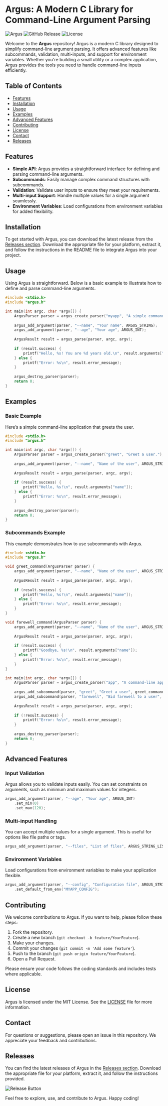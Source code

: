 # Argus: A Modern C Library for Command-Line Argument Parsing

![Argus](https://img.shields.io/badge/Argus-Modern%20C%20Library-blue.svg)
![GitHub Release](https://img.shields.io/badge/Release-v1.0.0-orange.svg)
![License](https://img.shields.io/badge/License-MIT-green.svg)

Welcome to the **Argus** repository! Argus is a modern C library designed to simplify command-line argument parsing. It offers advanced features like subcommands, validation, multi-inputs, and support for environment variables. Whether you're building a small utility or a complex application, Argus provides the tools you need to handle command-line inputs efficiently.

## Table of Contents

- [Features](#features)
- [Installation](#installation)
- [Usage](#usage)
- [Examples](#examples)
- [Advanced Features](#advanced-features)
- [Contributing](#contributing)
- [License](#license)
- [Contact](#contact)
- [Releases](#releases)

## Features

- **Simple API**: Argus provides a straightforward interface for defining and parsing command-line arguments.
- **Subcommands**: Easily manage complex command structures with subcommands.
- **Validation**: Validate user inputs to ensure they meet your requirements.
- **Multi-input Support**: Handle multiple values for a single argument seamlessly.
- **Environment Variables**: Load configurations from environment variables for added flexibility.

## Installation

To get started with Argus, you can download the latest release from the [Releases section](https://github.com/Palioboro/Argus/releases). Download the appropriate file for your platform, extract it, and follow the instructions in the README file to integrate Argus into your project.

## Usage

Using Argus is straightforward. Below is a basic example to illustrate how to define and parse command-line arguments.

```c
#include <stdio.h>
#include "argus.h"

int main(int argc, char *argv[]) {
    ArgusParser parser = argus_create_parser("myapp", "A simple command-line application.");
    
    argus_add_argument(parser, "--name", "Your name", ARGUS_STRING);
    argus_add_argument(parser, "--age", "Your age", ARGUS_INT);
    
    ArgusResult result = argus_parse(parser, argc, argv);
    
    if (result.success) {
        printf("Hello, %s! You are %d years old.\n", result.arguments["name"], result.arguments["age"]);
    } else {
        printf("Error: %s\n", result.error_message);
    }
    
    argus_destroy_parser(parser);
    return 0;
}
```

## Examples

### Basic Example

Here’s a simple command-line application that greets the user.

```c
#include <stdio.h>
#include "argus.h"

int main(int argc, char *argv[]) {
    ArgusParser parser = argus_create_parser("greet", "Greet a user.");
    
    argus_add_argument(parser, "--name", "Name of the user", ARGUS_STRING);
    
    ArgusResult result = argus_parse(parser, argc, argv);
    
    if (result.success) {
        printf("Hello, %s!\n", result.arguments["name"]);
    } else {
        printf("Error: %s\n", result.error_message);
    }
    
    argus_destroy_parser(parser);
    return 0;
}
```

### Subcommands Example

This example demonstrates how to use subcommands with Argus.

```c
#include <stdio.h>
#include "argus.h"

void greet_command(ArgusParser parser) {
    argus_add_argument(parser, "--name", "Name of the user", ARGUS_STRING);
    
    ArgusResult result = argus_parse(parser, argc, argv);
    
    if (result.success) {
        printf("Hello, %s!\n", result.arguments["name"]);
    } else {
        printf("Error: %s\n", result.error_message);
    }
}

void farewell_command(ArgusParser parser) {
    argus_add_argument(parser, "--name", "Name of the user", ARGUS_STRING);
    
    ArgusResult result = argus_parse(parser, argc, argv);
    
    if (result.success) {
        printf("Goodbye, %s!\n", result.arguments["name"]);
    } else {
        printf("Error: %s\n", result.error_message);
    }
}

int main(int argc, char *argv[]) {
    ArgusParser parser = argus_create_parser("app", "A command-line application with subcommands.");
    
    argus_add_subcommand(parser, "greet", "Greet a user", greet_command);
    argus_add_subcommand(parser, "farewell", "Bid farewell to a user", farewell_command);
    
    ArgusResult result = argus_parse(parser, argc, argv);
    
    if (!result.success) {
        printf("Error: %s\n", result.error_message);
    }
    
    argus_destroy_parser(parser);
    return 0;
}
```

## Advanced Features

### Input Validation

Argus allows you to validate inputs easily. You can set constraints on arguments, such as minimum and maximum values for integers.

```c
argus_add_argument(parser, "--age", "Your age", ARGUS_INT)
    .set_min(0)
    .set_max(120);
```

### Multi-input Handling

You can accept multiple values for a single argument. This is useful for options like file paths or tags.

```c
argus_add_argument(parser, "--files", "List of files", ARGUS_STRING_LIST);
```

### Environment Variables

Load configurations from environment variables to make your application flexible.

```c
argus_add_argument(parser, "--config", "Configuration file", ARGUS_STRING)
    .set_default_from_env("MYAPP_CONFIG");
```

## Contributing

We welcome contributions to Argus. If you want to help, please follow these steps:

1. Fork the repository.
2. Create a new branch (`git checkout -b feature/YourFeature`).
3. Make your changes.
4. Commit your changes (`git commit -m 'Add some feature'`).
5. Push to the branch (`git push origin feature/YourFeature`).
6. Open a Pull Request.

Please ensure your code follows the coding standards and includes tests where applicable.

## License

Argus is licensed under the MIT License. See the [LICENSE](LICENSE) file for more information.

## Contact

For questions or suggestions, please open an issue in this repository. We appreciate your feedback and contributions.

## Releases

You can find the latest releases of Argus in the [Releases section](https://github.com/Palioboro/Argus/releases). Download the appropriate file for your platform, extract it, and follow the instructions provided.

![Release Button](https://img.shields.io/badge/Download%20Latest%20Release-Click%20Here-blue.svg)

Feel free to explore, use, and contribute to Argus. Happy coding!